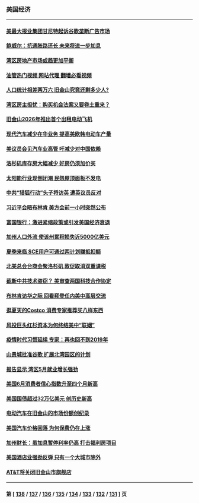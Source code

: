 ### 美国经济
---
#### [美最大报业集团甘尼特起诉谷歌垄断广告市场](../../pages/ncid1078158/n14019914.md?06220445) 
#### [鲍威尔：抗通胀路还长 未来将进一步加息](../../pages/ncid1078158/n14020503.md?06220445) 
#### [湾区房地产市场或趋更加平衡](../../pages/ncid1078158/n14020108.md?06220445) 
#### [油管热门视频 网站代理 翻墙必看视频](http://138.2.39.72:81/youtube.html?epic-marker?06220445)
#### [人口统计相差两万六 旧金山究竟还剩多少人?](../../pages/ncid1078158/n14020106.md?06220445) 
#### [湾区房主担忧：购买机会法案又要卷土重来？](../../pages/ncid1078158/n14020094.md?06220445) 
#### [旧金山2026年推出首个出租电动飞机](../../pages/ncid1078158/n14020078.md?06220445) 
#### [现代汽车减少在华业务 提高美欧韩电动车产量](../../pages/ncid1078158/n14019694.md?06220445) 
#### [美议员会见汽车业高管 吁减少对中国依赖](../../pages/ncid1078158/n14019435.md?06220445) 
#### [洛杉矶库存房大幅减少 好房仍须加价买](../../pages/ncid1078158/n14019408.md?06220445) 
#### [太阳能行业现倒闭潮 民怨屋顶面板不发电](../../pages/ncid1078158/n14019225.md?06220445) 
#### [中共“猎狐行动”头子将访英 遭英议员反对](../../pages/ncid1078158/n14019129.md?06220445) 
#### [习近平会晤布林肯 美方会前一小时突然公布](../../pages/ncid1078158/n14018856.md?06220445) 
#### [富国银行：激进紧缩政策或引发美国经济衰退](../../pages/ncid1078158/n14018859.md?06220445) 
#### [加州人口外流 使该州累积损失近5000亿美元](../../pages/ncid1078158/n14018660.md?06220445) 
#### [夏季来临 SCE用户可通过两计划赚抵扣额](../../pages/ncid1078158/n14018579.md?06220445) 
#### [北美总会台商会聚洛杉矶 敦促取消双重课税](../../pages/ncid1078158/n14018505.md?06220445) 
#### [截断中共技术盗窃？ 美审查两国科技合作协定](../../pages/ncid1078158/n14018310.md?06220445) 
#### [布林肯访华之际 回看拜登任内美中高层交流](../../pages/ncid1078158/n14018243.md?06220445) 
#### [逛夏天的Costco 消费专家推荐买八样东西](../../pages/ncid1078158/n14011350.md?06220445) 
#### [风投巨头红杉资本为何终结美中“联姻”](../../pages/ncid1078158/n14018040.md?06220445) 
#### [疫情时代习惯延续 专家：再也回不到2019年](../../pages/ncid1078158/n14018083.md?06220445) 
#### [山景城批准谷歌 扩展北湾园区的计划](../../pages/ncid1078158/n14018019.md?06220445) 
#### [报告显示 湾区5月就业增长强劲](../../pages/ncid1078158/n14018016.md?06220445) 
#### [美国6月消费者信心指数升至四个月新高](../../pages/ncid1078158/n14017952.md?06220445) 
#### [美国国债超过32万亿美元 创历史新高](../../pages/ncid1078158/n14017902.md?06220445) 
#### [电动汽车在旧金山的市场份额创纪录](../../pages/ncid1078158/n14017843.md?06220445) 
#### [美国汽车价格回落 为何保费仍在上涨](../../pages/ncid1078158/n14017562.md?06220445) 
#### [加州财长：虽加息暂停利率仍高 打击福利房项目](../../pages/ncid1078158/n14017560.md?06220445) 
#### [美国酒店业强劲反弹 只有一个大城市除外](../../pages/ncid1078158/n14017326.md?06220445) 
#### [AT&T将关闭旧金山市旗舰店](../../pages/ncid1078158/n14017224.md?06220445) 

---
#### 第 [ [138](./138.md?06220445) / [137](./137.md?06220445) / [136](./136.md?06220445) / [135](./135.md?06220445) / [134](./134.md?06220445) / [133](./133.md?06220445) / [132](./132.md?06220445) / [131](./131.md?06220445) ] 页
